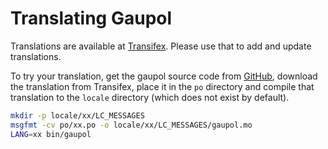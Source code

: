 Translating Gaupol
==================

Translations are available at [Transifex][1]. Please use that to add and
update translations.

To try your translation, get the gaupol source code from [GitHub][2],
download the translation from Transifex, place it in the `po` directory
and compile that translation to the `locale` directory (which does not
exist by default).

```bash
mkdir -p locale/xx/LC_MESSAGES
msgfmt -cv po/xx.po -o locale/xx/LC_MESSAGES/gaupol.mo
LANG=xx bin/gaupol
```

[1]: http://www.transifex.com/otsaloma/gaupol/
[2]: http://github.com/otsaloma/gaupol
